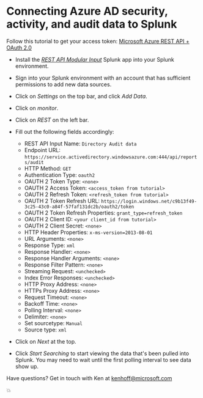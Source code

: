 # Connecting Azure AD security, activity, and audit data to Splunk

Follow this tutorial to get your access token: [Microsoft Azure REST API + OAuth 2.0](https://ahmetalpbalkan.com/blog/azure-rest-api-with-oauth2/)

- Install the [*REST API Modular Input*](https://apps.splunk.com/app/1546/) Splunk app into your Splunk environment.
- Sign into your Splunk environment with an account that has sufficient permissions to add new data sources.
- Click on *Settings* on the top bar, and click *Add Data*.
- Click on *monitor*.
- Click on *REST* on the left bar.
- Fill out the following fields accordingly:
	- REST API Input Name: `Directory Audit data`
	- Endpoint URL: `https://service.activedirectory.windowsazure.com:444/api/reports/audit`
	- HTTP Method: `GET`
	- Authentication Type: `oauth2`
	- OAUTH 2 Token Type: `<none>`
	- OAUTH 2 Access Token: `<access_token from tutorial>`
	- OAUTH 2 Refresh Token: `<refresh_token from tutorial>`
	- OAUTH 2 Token Refresh URL: `https://login.windows.net/c9b13f49-3c25-43c0-a84f-57faf131dc2b/oauth2/token`
	- OAUTH 2 Token Refresh Properties: `grant_type=refresh_token`
	- OAUTH 2 Client ID: `<your client_id from tutorial>`
	- OAUTH 2 Client Secret: `<none>`
	- HTTP Header Properties: `x-ms-version=2013-08-01`
	- URL Arguments: `<none>`
	- Response Type: `xml`
	- Response Handler: `<none>`
	- Response Handler Arguments: `<none>`
	- Response Filter Pattern: `<none>`
	- Streaming Request: `<unchecked>`
	- Index Error Responses: `<unchecked>`
	- HTTP Proxy Address: `<none>`
	- HTTPs Proxy Address: `<none>`
	- Request Timeout: `<none>`
	- Backoff Time: `<none>`
	- Polling Interval: `<none>` 
	- Delimiter: `<none>`
	- Set sourcetype: `Manual`
	- Source type: `xml`

- Click on *Next* at the top.
- Click *Start Searching* to start viewing the data that's been pulled into Splunk. You may need to wait until the first polling interval to see data show up.


Have questions? Get in touch with Ken at [kenhoff@microsoft.com](mailto://kenhoff@microsoft.com?subject=Azure%20AD%20Reporting%20API%20to%20Splunk)

:boom:

